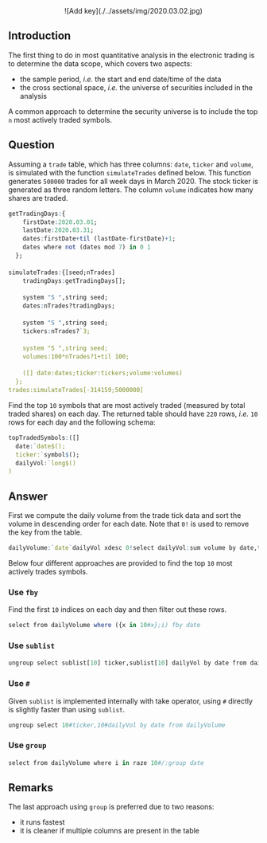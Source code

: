 <span style="display:block;text-align:center">
![Add key](./../assets/img/2020.03.02.jpg)
</span>


## Introduction
The first thing to do in most quantitative analysis in the electronic trading is to determine the data scope, which covers two aspects:

- the sample period, *i.e.* the start and end date/time of the data
- the cross sectional space, *i.e.* the universe of securities included in the analysis

A common approach to determine the security universe is to include the top ``n`` most actively traded symbols.


## Question
Assuming a ``trade`` table, which has three columns: ``date``, ``ticker`` and ``volume``, is simulated with the function ``simulateTrades`` defined below. This function generates ``500000`` trades for all week days in March 2020. The stock ticker is generated as three random letters. The column ``volume`` indicates how many shares are traded.

```q
getTradingDays:{
    firstDate:2020.03.01;
    lastDate:2020.03.31;
    dates:firstDate+til (lastDate-firstDate)+1;
    dates where not (dates mod 7) in 0 1
  };

simulateTrades:{[seed;nTrades]
    tradingDays:getTradingDays[];

    system "S ",string seed;
    dates:nTrades?tradingDays;

    system "S ",string seed;
    tickers:nTrades?`3;

    system "S ",string seed;
    volumes:100*nTrades?1+til 100;

    ([] date:dates;ticker:tickers;volume:volumes)
  };
trades:simulateTrades[-314159;5000000]
```

Find the top ``10`` symbols that are most actively traded (measured by total traded shares) on each day. The returned table should have ``220`` rows, *i.e.* ``10`` rows for each day and the following schema:

```q
topTradedSymbols:([]
  date:`date$();
  ticker:`symbol$();
  dailyVol:`long$()
)
```


## Answer
First we compute the daily volume from the trade tick data and sort the volume in descending order for each date. Note that ``0!`` is used to remove the key from the table.

```q
dailyVolume:`date`dailyVol xdesc 0!select dailyVol:sum volume by date,ticker from trades;
```

Below four different approaches are provided to find the top ``10`` most actively trades symbols.

### Use ``fby``
Find the first ``10`` indices on each day and then filter out these rows.

```q
select from dailyVolume where ({x in 10#x};i) fby date
```

### Use ``sublist``
```q
ungroup select sublist[10] ticker,sublist[10] dailyVol by date from dailyVolume
```

### Use ``#``
Given ``sublist`` is implemented internally with take operator, using ``#`` directly is slightly faster than using ``sublist``.

```q
ungroup select 10#ticker,10#dailyVol by date from dailyVolume
```

### Use ``group``
```q
select from dailyVolume where i in raze 10#/:group date
```

## Remarks
The last approach using ``group`` is preferred due to two reasons:

- it runs fastest
- it is cleaner if multiple columns are present in the table
